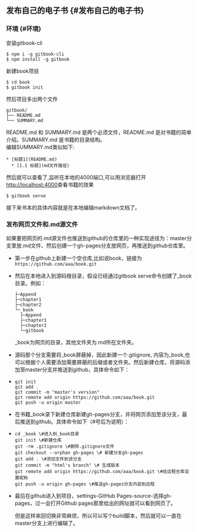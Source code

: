 ## 发布自己的电子书 {#发布自己的电子书}

### 环境 {#环境}

安装gitbook-cli

```
$ npm i -g gitbook-cli
$ npm install -g gitbook
```

新建book项目

```
$ cd book
$ gitbook init
```

然后项目多出两个文件

```
gitbook/
├── README.md
└── SUMMARY.md
```

README.md 和 SUMMARY.md 是两个必须文件，README.md 是对书籍的简单介绍。SUMMARY.md 是书籍的目录结构。  
编辑SUMMARY.md类似如下:

```
* [标题1](README.md)
  * [1.1 标题](md文件路径)
```

然后就可以查看了,监听在本地的4000端口,可以用浏览器打开[http://localhost:4000](http://localhost:4000/)查看书籍的效果

```
$ gitbook serve
```

接下来书本的具体内容就是在本地编辑markdown文档了。

### 发布网页文件和.md源文件

如果要把网页的.md源文件也推送到github的仓库里的一种实现途径为：master分支里放.md文件、然后创建一个gh-pages分支放网页，再推送到github仓库里。

* 第一步在github上新建一个空仓库,比如说book，链接为
  `https://github.com/aaa/book.git`
* 然后在本地进入到源码根目录，假设已经通过gitbook serve命令创建了\_book目录。例如：

  ```
  ├─Append
  ├─chapter1
  ├─chapter2
  └─_book
    ├─Append
    ├─chapter1
    ├─chapter2
    └─gitbook
  ```

  \_book为网页的目录，其他文件夹为.md所在文件夹。

* 源码那个分支需要将\_book屏蔽掉，因此新建一个.gitignore, 内容为\_book,也可以根据个人需要添加需要屏蔽的后缀或者文件夹。然后新建仓库，将源码添加至master分支并推送到github，具体命令如下：

* ```
  git init
  git add .
  git commit -m "master's version"
  git remote add origin https://github.com/aaa/book.git
  git push -u origin master
  ```
* 在书籍\_book录下新建仓库新建gh-pages分支，并将网页添加至该分支，最后推送到github。具体命令如下（\#号后为说明）：

* ```
  cd _book \#进入到_book目录
  git init \#新建仓库
  git -rm .gitignore \#删除.gitignore文件
  git checkout --orphan gh-pages \# 新建分支gh-pages
  git add . \#添加文件到该分支
  git commit -m "html's branch" \# 生成版本
  git remote add origin https://github.com/aaa/book.git \#给远程仓库设置昵称
  git push -u origin gh-pages \#推送gh-pages分支内容到远程
  ```
* 最后在github进入到项目，settings-GitHub Pages-source-选择gh-pages，过一会打开Github pages那里给出的网址就可以看到网页了。

    但是这样来回切换非常麻烦，所以可以写个build脚本，然后就可以一直在master分支上进行编辑了。

